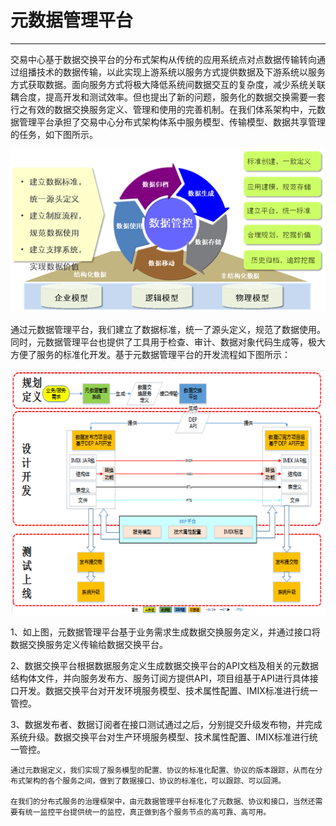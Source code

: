 # 元数据管理平台

---

交易中心基于数据交换平台的分布式架构从传统的应用系统点对点数据传输转向通过组播技术的数据传输，以此实现上游系统以服务方式提供数据及下游系统以服务方式获取数据。面向服务方式将极大降低系统间数据交互的复杂度，减少系统关联耦合度，提高开发和测试效率。但也提出了新的问题，服务化的数据交换需要一套行之有效的数据交换服务定义、管理和使用的完善机制。在我们体系架构中，元数据管理平台承担了交易中心分布式架构体系中服务模型、传输模型、数据共享管理的任务，如下图所示。

![](/assets/import_meta01.png)

通过元数据管理平台，我们建立了数据标准，统一了源头定义，规范了数据使用。同时，元数据管理平台也提供了工具用于检查、审计、数据对象代码生成等，极大方便了服务的标准化开发。基于元数据管理平台的开发流程如下图所示：

![](/assets/import_meta_02.png)

1、如上图，元数据管理平台基于业务需求生成数据交换服务定义，并通过接口将数据交换服务定义传输给数据交换平台。

2、数据交换平台根据数据服务定义生成数据交换平台的API文档及相关的元数据结构体文件，并向服务发布方、服务订阅方提供API，项目组基于API进行具体接口开发。数据交换平台对开发环境服务模型、技术属性配置、IMIX标准进行统一管控。

3、数据发布者、数据订阅者在接口测试通过之后，分别提交升级发布物，并完成系统升级。数据交换平台对生产环境服务模型、技术属性配置、IMIX标准进行统一管控。

	通过元数据定义，我们实现了服务模型的配置、协议的标准化配置、协议的版本跟踪，从而在分布式架构的各个服务之间，做到了数据接口、协议的标准化，可以跟踪、可以回溯。

	在我们的分布式服务的治理框架中，由元数据管理平台标准化了元数据、协议和接口，当然还需要有统一监控平台提供统一的监控，真正做到各个服务节点的高可靠、高可用。





